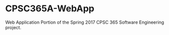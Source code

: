 # CPSC365A-WebApp
Web Application Portion of the Spring 2017 CPSC 365 Software Engineering project.
